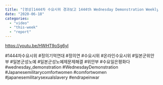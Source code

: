 ```yaml
---
title: "[영상]1444차 수요시위 경과보고 1444th Wednesday Demonstration Weekly Update"
date: "2020-06-18"
categories: 
  - "video"
  - "this-week"
  - "report"
---
```


https://youtu.be/HWHT9oSg6yI

#1444차수요시위 #정의기억연대 #정의연 #수요시위 #온라인수요시위 #일본군위안부 #일본군성노예 #일본군성노예제문제해결 #위안부 #수요일은평화다 #wednesday\_demonstration #WednesdayDemonstration #Japanesemilitarycomfortwomen #comfortwomen #japanesemilitarysexualslavery #endrapeinwar
